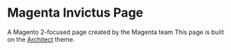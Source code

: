 # Magenta Invictus Page
A Magento 2-focused page created by the Magenta team
This page is built on the [Architect](http://pages-themes.github.io/architect) theme.